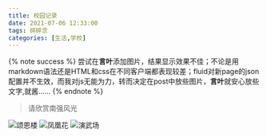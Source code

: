 ```yaml
---
title: 校园记录
date: 2021-07-06 12:33:00
tags: 碎碎念
categories: [生活,学校]
---
```

{% note success %}
尝试在<b>言叶</b>添加图片，结果显示效果不佳；不论是用markdown语法还是HTML和css在不同客户端都表现较差；fluid对新page的json配置并不生效，而我对js无能为力，转而决定在post中放些图片，<b>言叶</b>就安心放些文字,就酱……
{% endnote %}
<!-- more -->
>请欣赏南强风光

![颂恩楼](https://cdn.jsdelivr.net/gh/cheektan/img@master/20210705/20210705_2.jpg)
![凤凰花](https://cdn.jsdelivr.net/gh/cheektan/img@master/20210705/20210705_3.jpg)
![演武场](https://cdn.jsdelivr.net/gh/cheektan/img@master/20210705/20210705_1.jpg)